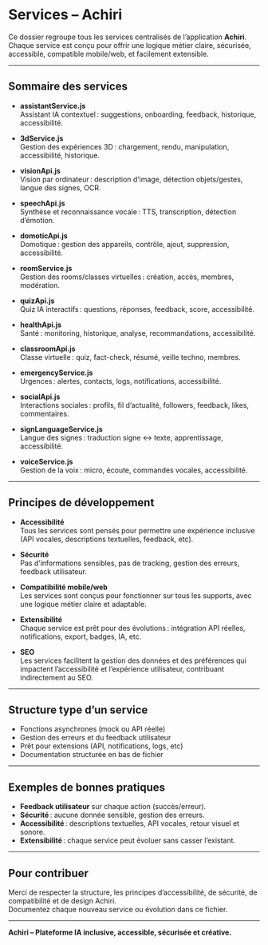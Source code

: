 # Services – Achiri

Ce dossier regroupe tous les services centralisés de l’application **Achiri**.  
Chaque service est conçu pour offrir une logique métier claire, sécurisée, accessible, compatible mobile/web, et facilement extensible.

---

## Sommaire des services

- **assistantService.js**  
  Assistant IA contextuel : suggestions, onboarding, feedback, historique, accessibilité.

- **3dService.js**  
  Gestion des expériences 3D : chargement, rendu, manipulation, accessibilité, historique.

- **visionApi.js**  
  Vision par ordinateur : description d’image, détection objets/gestes, langue des signes, OCR.

- **speechApi.js**  
  Synthèse et reconnaissance vocale : TTS, transcription, détection d’émotion.

- **domoticApi.js**  
  Domotique : gestion des appareils, contrôle, ajout, suppression, accessibilité.

- **roomService.js**  
  Gestion des rooms/classes virtuelles : création, accès, membres, modération.

- **quizApi.js**  
  Quiz IA interactifs : questions, réponses, feedback, score, accessibilité.

- **healthApi.js**  
  Santé : monitoring, historique, analyse, recommandations, accessibilité.

- **classroomApi.js**  
  Classe virtuelle : quiz, fact-check, résumé, veille techno, membres.

- **emergencyService.js**  
  Urgences : alertes, contacts, logs, notifications, accessibilité.

- **socialApi.js**  
  Interactions sociales : profils, fil d’actualité, followers, feedback, likes, commentaires.

- **signLanguageService.js**  
  Langue des signes : traduction signe <-> texte, apprentissage, accessibilité.

- **voiceService.js**  
  Gestion de la voix : micro, écoute, commandes vocales, accessibilité.

---

## Principes de développement

- **Accessibilité**  
  Tous les services sont pensés pour permettre une expérience inclusive (API vocales, descriptions textuelles, feedback, etc).

- **Sécurité**  
  Pas d’informations sensibles, pas de tracking, gestion des erreurs, feedback utilisateur.

- **Compatibilité mobile/web**  
  Les services sont conçus pour fonctionner sur tous les supports, avec une logique métier claire et adaptable.

- **Extensibilité**  
  Chaque service est prêt pour des évolutions : intégration API réelles, notifications, export, badges, IA, etc.

- **SEO**  
  Les services facilitent la gestion des données et des préférences qui impactent l’accessibilité et l’expérience utilisateur, contribuant indirectement au SEO.

---

## Structure type d’un service

- Fonctions asynchrones (mock ou API réelle)
- Gestion des erreurs et du feedback utilisateur
- Prêt pour extensions (API, notifications, logs, etc)
- Documentation structurée en bas de fichier

---

## Exemples de bonnes pratiques

- **Feedback utilisateur** sur chaque action (succès/erreur).
- **Sécurité** : aucune donnée sensible, gestion des erreurs.
- **Accessibilité** : descriptions textuelles, API vocales, retour visuel et sonore.
- **Extensibilité** : chaque service peut évoluer sans casser l’existant.

---

## Pour contribuer

Merci de respecter la structure, les principes d’accessibilité, de sécurité, de compatibilité et de design Achiri.  
Documentez chaque nouveau service ou évolution dans ce fichier.

---

**Achiri – Plateforme IA inclusive, accessible, sécurisée et créative.**